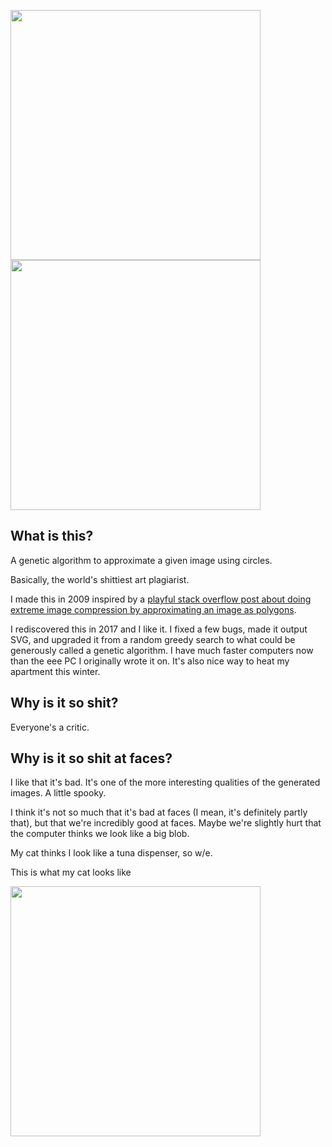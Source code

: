 <img src="http://i.hawth.ca/u/mona.bmp.svg?2" width="400" /><img src="http://i.hawth.ca/u/GirlPearlEarring.bmp.svg?2" width="400" />

## What is this?

A genetic algorithm to approximate a given image using circles.

Basically, the world's shittiest art plagiarist.

I made this in 2009 inspired by a [playful stack overflow post about doing
extreme image compression by approximating an image as polygons](https://stackoverflow.com/questions/891643/twitter-image-encoding-challenge).

I rediscovered this in 2017 and I like it. I fixed a few bugs, made it output
SVG, and upgraded it from a random greedy search to what could be generously
called a genetic algorithm. I have much faster computers now than the eee PC I
originally wrote it on. It's also nice way to heat my apartment this winter.

## Why is it so shit?

Everyone's a critic.

## Why is it so shit at faces?

I like that it's bad. It's one of the more interesting qualities of the
generated images. A little spooky.

I think it's not so much that it's bad at faces (I mean, it's definitely partly
that), but that we're incredibly good at faces.  Maybe we're slightly hurt that
the computer thinks we look like a big blob.

My cat thinks I look like a tuna dispenser, so w/e.

This is what my cat looks like

<img src="http://i.hawth.ca/u/marsha.bmp.svg?2" width="400" />

